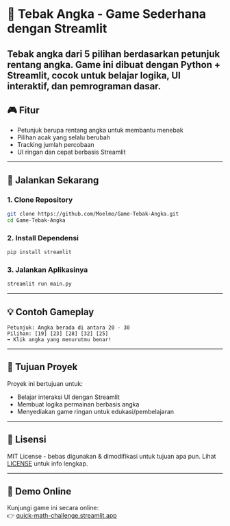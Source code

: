 # 🔢 Tebak Angka - Game Sederhana dengan Streamlit

Tebak angka dari 5 pilihan berdasarkan petunjuk rentang angka. Game ini dibuat dengan **Python + Streamlit**, cocok untuk belajar logika, UI interaktif, dan pemrograman dasar.
---

## 🎮 Fitur
- Petunjuk berupa rentang angka untuk membantu menebak
- Pilihan acak yang selalu berubah
- Tracking jumlah percobaan
- UI ringan dan cepat berbasis Streamlit

---

## 🚀 Jalankan Sekarang

### 1. Clone Repository
```bash
git clone https://github.com/Moelmo/Game-Tebak-Angka.git
cd Game-Tebak-Angka
```

### 2. Install Dependensi
```bash
pip install streamlit
```

### 3. Jalankan Aplikasinya
```bash
streamlit run main.py
```

---

## 💡 Contoh Gameplay
```
Petunjuk: Angka berada di antara 20 - 30  
Pilihan: [19] [23] [28] [32] [25]  
➡️ Klik angka yang menurutmu benar!
```

---

## 🧠 Tujuan Proyek
Proyek ini bertujuan untuk:
- Belajar interaksi UI dengan Streamlit
- Membuat logika permainan berbasis angka
- Menyediakan game ringan untuk edukasi/pembelajaran

---

## 📄 Lisensi
MIT License - bebas digunakan & dimodifikasi untuk tujuan apa pun. Lihat [LICENSE](LICENSE) untuk info lengkap.

---

## 🔗 Demo Online
Kunjungi game ini secara online:  
👉 [quick-math-challenge.streamlit.app](https://quick-math-challenge.streamlit.app/)
